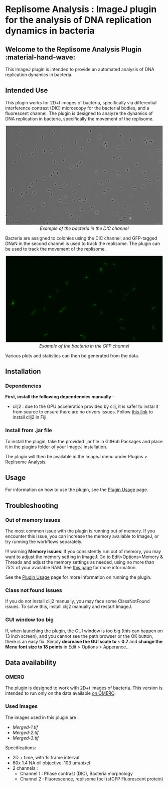 # Replisome Analysis : ImageJ plugin for the analysis of DNA replication dynamics in bacteria

## Welcome to the Replisome Analysis Plugin :material-hand-wave:

This ImageJ plugin is intended to provide an automated analysis of DNA replication dynamics in bacteria.

## Intended Use

This plugin works for 2D+t images of bacteria, specifically via differential interference contrast (DIC) microscopy for the bacterial bodies, and a fluorescent channel. 
The plugin is designed to analyze the dynamics of DNA replication in bacteria, specifically the movement of the replisome.

[//]: # (![Example of DIC channel]&#40;resources/images/DIC_example.png&#41;)

[//]: # (*Example of the bacteria in the DIC channel*)

<p align="center">
  <img src="resources/images/DIC_example.png" alt="Example of the bacteria in the DIC channel" width="500"/>
  <br>
  <i>Example of the bacteria in the DIC channel</i>
</p>


Bacteria are assigned to colonies using the DIC channel, and GFP-tagged DNaN in the second channel is used to track the replisome. The plugin can be used to track the movement of the replisome.

[//]: # (![Example of GFP channel]&#40;resources/images/GFP_example.png&#41;)

[//]: # (*Example of the replisome foci, tagged with GFP*)

<p align="center">
  <img src="resources/images/GFP_example.png" alt="Example of the bacteria in the GFP channel" width="500"/>
  <br>
  <i>Example of the bacteria in the GFP channel</i>
</p>

Various plots and statistics can then be generated from the data.

## Installation

### Dependencies

**First, install the following dependencies manually** :

- cilj2 : due to the GPU acceleration provided by clij, it is safer to instal it from source to ensure there are no drivers issues. 
  Follow [this link](https://clij.github.io/clij2-docs/installationInFiji) to install clij2 in Fiji.

### Install from .jar file

To install the plugin, take the provided .jar file in GitHub Packages and place it in the plugins folder of your ImageJ installation.

The plugin will then be available in the ImageJ menu under Plugins > Replisome Analysis.

## Usage

For information on how to use the plugin, see the [Plugin Usage](plugin_usage.md) page.

## Troubleshooting

### Out of memory issues

The most common issue with the plugin is running out of memory. 
If you encounter this issue, you can increase the memory available to ImageJ, or try running the workflows separately.

!!! warning
    **Memory issues**:
    If you consistently run out of memory, you may want to adjust the memory setting in ImageJ.
    Go to Edit>Options>Memory & Threads and adjust the memory settings as needed, using no more than 75% of your available RAM.
    See [this page](https://docs.openmicroscopy.org/bio-formats/5.7.1/users/imagej/managing-memory.html#increasing-imagej-fijis-memory) for more information.

See the [Plugin Usage](plugin_usage.md) page for more information on running the plugin.

### Class not found issues

If you do not install clij2 manually, you may face some ClassNotFound issues.
To solve this, install clij2 manually and restart ImageJ.

### GUI window too big 

If, when launching the plugin, the GUI window is too big (this can happen on 13 inch screen), and you cannot see the path browser or the OK button, there is an easy fix. Simply **decrease the GUI scale to ~ 0.7** and **change the Menu font size to 18 points** in Edit > Options > Apperance... 


## Data availability

### OMERO

The plugin is designed to work with 2D+t images of bacteria.
This version is intended to run only on the data available [on OMERO](https://omero.epfl.ch/webclient/?show=project-2857).

### Used images

The images used in this plugin are :

- *Merged-1.tif*
- *Merged-2.tif*
- *Merged-3.tif*

Specifications:

- 2D + time, with 1s frame interval
- 60x 1.4 NA oil objective, 103 um/pixel
- 2 channels :
    - Channel 1 : Phase contrast (DIC), Bacteria morphology
    - Channel 2 : Fluorescence, replisome foci (sfGFP Fluorescent protein)

